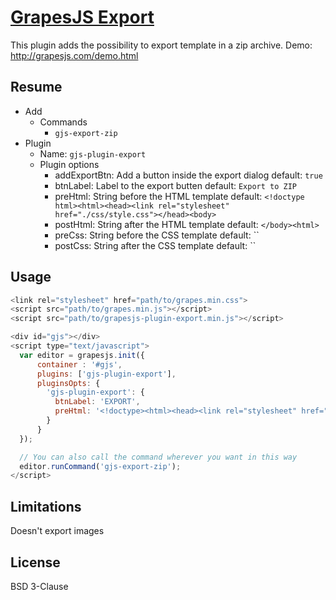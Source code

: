 # [GrapesJS Export](http://grapesjs.com)

This plugin adds the possibility to export template in a zip archive.
Demo: http://grapesjs.com/demo.html

## Resume

* Add
  * Commands
      - `gjs-export-zip`
* Plugin
  * Name: `gjs-plugin-export`
  * Plugin options
      - addExportBtn: Add a button inside the export dialog
        default: `true`
      - btnLabel: Label to the export butten
        default: `Export to ZIP`
      - preHtml: String before the HTML template
        default: `<!doctype html><html><head><link rel="stylesheet" href="./css/style.css"></head><body>`
      - postHtml: String after the HTML template
        default: `</body><html>`
      - preCss: String before the CSS template
        default: ``
      - postCss: String after the CSS template
        default: ``

## Usage

```js
<link rel="stylesheet" href="path/to/grapes.min.css">
<script src="path/to/grapes.min.js"></script>
<script src="path/to/grapesjs-plugin-export.min.js"></script>

<div id="gjs"></div>
<script type="text/javascript">
  var editor = grapesjs.init({
      container : '#gjs',
      plugins: ['gjs-plugin-export'],
      pluginsOpts: {
        'gjs-plugin-export': {
          btnLabel: 'EXPORT',
          preHtml: '<!doctype><html><head><link rel="stylesheet" href="./css/style.css"></head><body>'
        }
      }
  });

  // You can also call the command wherever you want in this way
  editor.runCommand('gjs-export-zip');
</script>
```

## Limitations

Doesn't export images


## License

BSD 3-Clause
